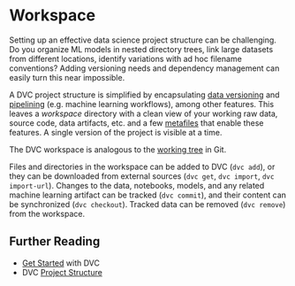 # Workspace

Setting up an effective data science project structure can be challenging. Do
you organize ML models in nested directory trees, link large datasets from
different locations, identify variations with ad hoc filename conventions?
Adding versioning needs and dependency management can easily turn this near
impossible.

A <abbr>DVC project</abbr> structure is simplified by encapsulating [data
versioning] and [pipelining] (e.g. machine learning workflows), among other
features. This leaves a _workspace_ directory with a clean view of your working
raw data, source code, data artifacts, etc. and a few
[metafiles](/doc/user-guide/project-structure) that enable these features. A
single version of the project is visible at a time.

[data versioning]: /doc/start/data/data-versioning
[pipelining]: /doc/start/pipelines/building-pipelines

<admon type="info">

The DVC workspace is analogous to the [working tree] in Git.

[working tree]: https://git-scm.com/docs/gitglossary#def_working_tree

</admon>

Files and directories in the workspace can be added to DVC (`dvc add`), or they
can be downloaded from external sources (`dvc get`, `dvc import`,
`dvc import-url`). Changes to the data, notebooks, models, and any related
machine learning artifact can be tracked (`dvc commit`), and their content can
be synchronized (`dvc checkout`). Tracked data can be removed (`dvc remove`)
from the workspace.

## Further Reading

- [Get Started](/doc/start) with DVC
- DVC [Project Structure](/doc/user-guide/project-structure)
